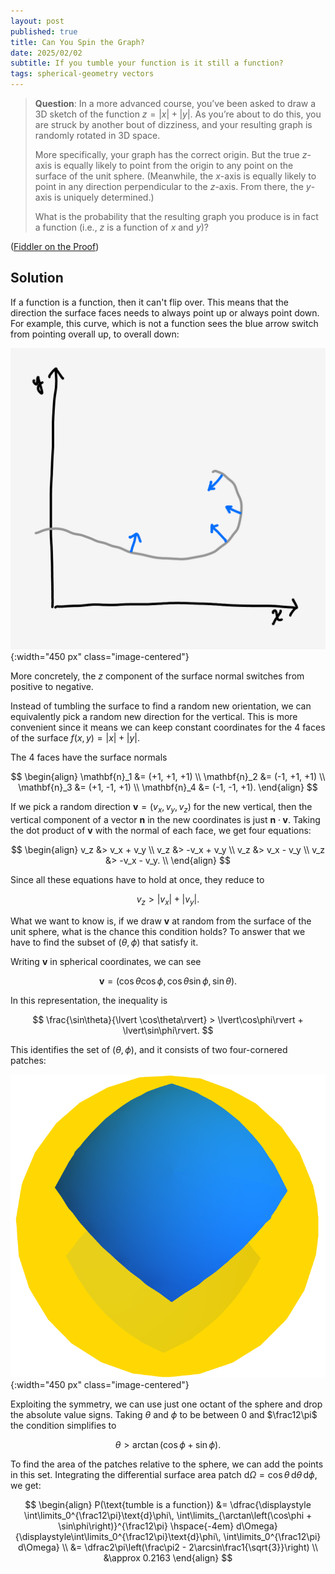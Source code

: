 ```yaml
---
layout: post
published: true
title: Can You Spin the Graph?
date: 2025/02/02
subtitle: If you tumble your function is it still a function?
tags: spherical-geometry vectors
---
```


>**Question**: In a more advanced course, you’ve been asked to draw a 3D sketch of the function ${z = \vert x\rvert + \lvert y\rvert}.$ As you’re about to do this, you are struck by another bout of dizziness, and your resulting graph is randomly rotated in $3\text{D}$ space.
>
>More specifically, your graph has the correct origin. But the true $z$-axis is equally likely to point from the origin to any point on the surface of the unit sphere. (Meanwhile, the $x$-axis is equally likely to point in any direction perpendicular to the $z$-axis. From there, the $y$-axis is uniquely determined.)
>
>What is the probability that the resulting graph you produce is in fact a function (i.e., $z$ is a function of $x$ and $y$)?

<!--more-->

([Fiddler on the Proof](https://thefiddler.substack.com/p/can-you-spin-the-graph))

## Solution

If a function is a function, then it can't flip over. This means that the direction the surface faces needs to always point up or always point down. For example, this curve, which is not a function sees the blue arrow switch from pointing overall up, to overall down:

![](/img/2025-02-02-function-condition.png){:width="450 px" class="image-centered"}

More concretely, the $z$ component of the surface normal switches from positive to negative.

Instead of tumbling the surface to find a random new orientation, we can equivalently pick a random new direction for the vertical. This is more convenient since it means we can keep constant coordinates for the $4$ faces of the surface $f(x,y) = \lvert x\rvert + \lvert y\rvert.$

The $4$ faces have the surface normals

$$
  \begin{align}
    \mathbf{n}_1 &= (+1, +1, +1) \\
    \mathbf{n}_2 &= (-1, +1, +1) \\
    \mathbf{n}_3 &= (+1, -1, +1) \\
    \mathbf{n}_4 &= (-1, -1, +1).
  \end{align}
$$

If we pick a random direction $\mathbf{v} = (v_x, v_y, v_z)$ for the new vertical, then the vertical component of a vector $\mathbf{n}$ in the new coordinates is just $\mathbf{n}\cdot\mathbf{v}.$ Taking the dot product of $\mathbf{v}$ with the normal of each face, we get four equations:

$$
  \begin{align}
    v_z &> v_x + v_y \\
    v_z &> -v_x + v_y \\
    v_z &> v_x - v_y \\
    v_z &> -v_x - v_y. \\
  \end{align}
$$

Since all these equations have to hold at once, they reduce to 

$$ v_z > \lvert v_x\rvert + \lvert v_y\rvert. $$

What we want to know is, if we draw $\mathbf{v}$ at random from the surface of the unit sphere, what is the chance this condition holds? To answer that we have to find the subset of $(\theta,\phi)$ that satisfy it.

Writing $\mathbf{v}$ in spherical coordinates, we can see

$$ \mathbf{v} = (\cos\theta\cos\phi, \cos\theta\sin\phi, \sin\theta). $$

In this representation, the inequality is 

$$ \frac{\sin\theta}{\lvert \cos\theta\rvert} > \lvert\cos\phi\rvert + \lvert\sin\phi\rvert. $$

This identifies the set of $(\theta,\phi)$, and it consists of two four-cornered patches:

![](/img/2025-02-02-spherical-plot-save.png){:width="450 px" class="image-centered"}

Exploiting the symmetry, we can use just one octant of the sphere and drop the absolute value signs. Taking $\theta$ and $\phi$ to be between $0$ and $\frac12\pi$ the condition simplifies to

$$ \theta > \arctan\left(\cos\phi + \sin\phi\right). $$

To find the area of the patches relative to the sphere, we can add the points in this set. Integrating the differential surface area patch $\text{d}\Omega = \cos\theta\,\text{d}\theta\,\text{d}\phi$, we get:

$$ 
  \begin{align}
    P(\text{tumble is a function}) &= \dfrac{\displaystyle \int\limits_0^{\frac12\pi}\text{d}\phi\, \int\limits_{\arctan\left(\cos\phi + \sin\phi\right)}^{\frac12\pi} \hspace{-4em} d\Omega}{\displaystyle\int\limits_0^{\frac12\pi}\text{d}\phi\, \int\limits_0^{\frac12\pi} d\Omega} \\
    &= \dfrac2\pi\left(\frac\pi2 - 2\arcsin\frac1{\sqrt{3}}\right) \\
    &\approx 0.2163
  \end{align}
$$

<br>

